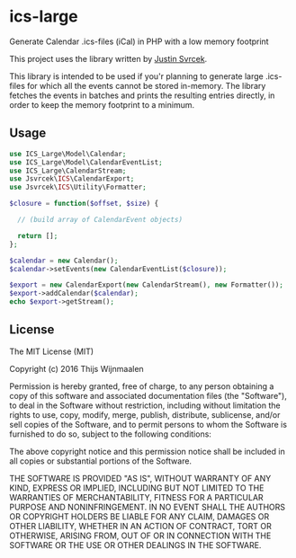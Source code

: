 # ics-large
Generate Calendar .ics-files (iCal) in PHP with a low memory footprint

This project uses the library written by [Justin Svrcek](https://github.com/jasvrcek/ICS).

This library is intended to be used if you'r planning to generate large .ics-files
for which all the events cannot be stored in-memory. The library fetches the events
in batches and prints the resulting entries directly, in order to keep the memory
footprint to a minimum.

## Usage

```php
use ICS_Large\Model\Calendar;
use ICS_Large\Model\CalendarEventList;
use ICS_Large\CalendarStream;
use Jsvrcek\ICS\CalendarExport;
use Jsvrcek\ICS\Utility\Formatter;

$closure = function($offset, $size) {

  // (build array of CalendarEvent objects)

  return [];
};

$calendar = new Calendar();
$calendar->setEvents(new CalendarEventList($closure));

$export = new CalendarExport(new CalendarStream(), new Formatter());
$export->addCalendar($calendar);
echo $export->getStream();
```

## License

The MIT License (MIT)

Copyright (c) 2016 Thijs Wijnmaalen

Permission is hereby granted, free of charge, to any person obtaining a copy
of this software and associated documentation files (the "Software"), to deal
in the Software without restriction, including without limitation the rights
to use, copy, modify, merge, publish, distribute, sublicense, and/or sell
copies of the Software, and to permit persons to whom the Software is
furnished to do so, subject to the following conditions:

The above copyright notice and this permission notice shall be included in
all copies or substantial portions of the Software.

THE SOFTWARE IS PROVIDED "AS IS", WITHOUT WARRANTY OF ANY KIND, EXPRESS OR
IMPLIED, INCLUDING BUT NOT LIMITED TO THE WARRANTIES OF MERCHANTABILITY,
FITNESS FOR A PARTICULAR PURPOSE AND NONINFRINGEMENT. IN NO EVENT SHALL THE
AUTHORS OR COPYRIGHT HOLDERS BE LIABLE FOR ANY CLAIM, DAMAGES OR OTHER
LIABILITY, WHETHER IN AN ACTION OF CONTRACT, TORT OR OTHERWISE, ARISING FROM,
OUT OF OR IN CONNECTION WITH THE SOFTWARE OR THE USE OR OTHER DEALINGS IN
THE SOFTWARE.